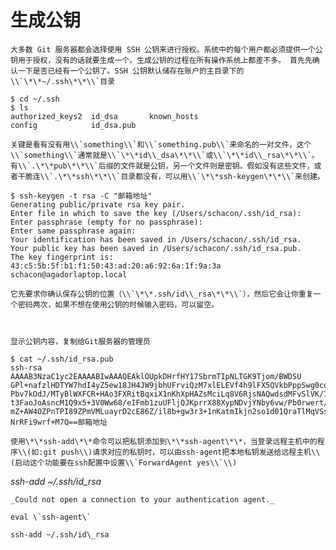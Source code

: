 # 生成公钥

    大多数 Git 服务器都会选择使用 SSH 公钥来进行授权。系统中的每个用户都必须提供一个公钥用于授权，没有的话就要生成一个。生成公钥的过程在所有操作系统上都差不多。 首先先确认一下是否已经有一个公钥了。SSH 公钥默认储存在账户的主目录下的\\`\*\*~/.ssh\*\*\\`目录

```
$ cd ~/.ssh
$ ls
authorized_keys2  id_dsa       known_hosts
config            id_dsa.pub
```

    关键是看有没有用\\`something\\`和\\`something.pub\\`来命名的一对文件，这个\\`something\\`通常就是\\`\*\*id\\_dsa\*\*\\`或\\`\*\*id\\_rsa\*\*\\`。有\\`.\*\*pub\*\*\\`后缀的文件就是公钥，另一个文件则是密钥。假如没有这些文件，或者干脆连\\`.\*\*ssh\*\*\\`目录都没有，可以用\\`\*\*ssh-keygen\*\*\\`来创建。

```
$ ssh-keygen -t rsa -C "邮箱地址"
Generating public/private rsa key pair.
Enter file in which to save the key (/Users/schacon/.ssh/id_rsa):
Enter passphrase (empty for no passphrase):
Enter same passphrase again:
Your identification has been saved in /Users/schacon/.ssh/id_rsa.
Your public key has been saved in /Users/schacon/.ssh/id_rsa.pub.
The key fingerprint is:
43:c5:5b:5f:b1:f1:50:43:ad:20:a6:92:6a:1f:9a:3a schacon@agadorlaptop.local
```

    它先要求你确认保存公钥的位置（\\`\*\*.ssh/id\\_rsa\*\*\\`），然后它会让你重复一个密码两次，如果不想在使用公钥的时候输入密码，可以留空。



    显示公钥内容，复制给Git服务器的管理员

```
$ cat ~/.ssh/id_rsa.pub
ssh-rsa AAAAB3NzaC1yc2EAAAABIwAAAQEAklOUpkDHrfHY17SbrmTIpNLTGK9Tjom/BWDSU
GPl+nafzlHDTYW7hdI4yZ5ew18JH4JW9jbhUFrviQzM7xlELEVf4h9lFX5QVkbPppSwg0cda3
Pbv7kOdJ/MTyBlWXFCR+HAo3FXRitBqxiX1nKhXpHAZsMciLq8V6RjsNAQwdsdMFvSlVK/7XA
t3FaoJoAsncM1Q9x5+3V0Ww68/eIFmb1zuUFljQJKprrX88XypNDvjYNby6vw/Pb0rwert/En
mZ+AW4OZPnTPI89ZPmVMLuayrD2cE86Z/il8b+gw3r3+1nKatmIkjn2so1d01QraTlMqVSsbx
NrRFi9wrf+M7Q==邮箱地址
```

    使用\*\*ssh-add\*\*命令可以把私钥添加到\*\*ssh-agent\*\*，当登录远程主机中的程序\\(如:git push\\)请求对应的私钥时，可以由ssh-agent把本地私钥发送给远程主机\\(启动这个功能要在ssh配置中设置\\`ForwardAgent yes\\`\\)

_ssh-add ~/.ssh/id\_rsa_

    _Could not open a connection to your authentication agent._

    eval \`ssh-agent\`

    ssh-add ~/.ssh/id\_rsa



